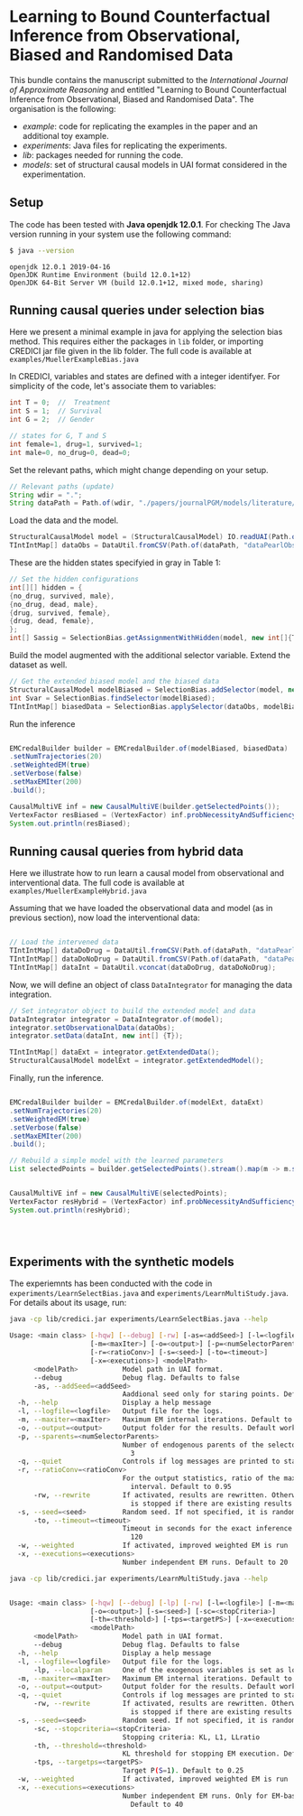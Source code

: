 # Learning to Bound Counterfactual Inference from Observational, Biased and Randomised Data

This bundle contains the manuscript submitted to the _International Journal of Approximate Reasoning_ and entitled  "Learning to Bound Counterfactual Inference from Observational, Biased and Randomised Data".
The organisation  is the following:

- _example_: code for replicating the examples in the paper and an additional toy example.
- _experiments_: Java files for replicating the experiments.
- _lib_: packages needed for running the code.
- _models_: set of structural causal models in UAI format considered in the experimentation.



## Setup

The code has been tested with **Java openjdk 12.0.1**. For checking The Java version running in your system use the
following command:

```bash
$ java --version
```

```
openjdk 12.0.1 2019-04-16
OpenJDK Runtime Environment (build 12.0.1+12)
OpenJDK 64-Bit Server VM (build 12.0.1+12, mixed mode, sharing)
```


## Running causal queries under selection bias

Here we present a minimal example in java for applying the selection bias method. This requires either the packages in `lib` folder, or importing
CREDICI jar file given in the lib folder. The full code is available at `examples/MuellerExampleBias.java`


In CREDICI, variables and states are defined with a integer identifyer. For simplicity of the code, let's associate them to variables:

```java
int T = 0;  //  Treatment
int S = 1;  // Survival
int G = 2;  // Gender

// states for G, T and S
int female=1, drug=1, survived=1;
int male=0, no_drug=0, dead=0;

```

Set the relevant paths, which might change depending on your setup.

```java
// Relevant paths (update)
String wdir = ".";
String dataPath = Path.of(wdir, "./papers/journalPGM/models/literature/").toString();

```

Load the data and the model.

```java
StructuralCausalModel model = (StructuralCausalModel) IO.readUAI(Path.of(dataPath, "consPearl.uai").toString());
TIntIntMap[] dataObs = DataUtil.fromCSV(Path.of(dataPath, "dataPearlObs.csv").toString());
```

These are the hidden states specifyied in gray in Table 1:


```java
// Set the hidden configurations
int[][] hidden = {
{no_drug, survived, male},
{no_drug, dead, male},
{drug, survived, female},
{drug, dead, female},
};
int[] Sassig = SelectionBias.getAssignmentWithHidden(model, new int[]{T,S,G}, hidden);


```

Build the model augmented with the additional selector variable. Extend the dataset as well.

```java
// Get the extended biased model and the biased data
StructuralCausalModel modelBiased = SelectionBias.addSelector(model, new int[]{T,S,G}, Sassig);
int Svar = SelectionBias.findSelector(modelBiased);
TIntIntMap[] biasedData = SelectionBias.applySelector(dataObs, modelBiased, Svar);

```

Run the inference

```java

EMCredalBuilder builder = EMCredalBuilder.of(modelBiased, biasedData)
.setNumTrajectories(20)
.setWeightedEM(true)
.setVerbose(false)
.setMaxEMIter(200)
.build();

CausalMultiVE inf = new CausalMultiVE(builder.getSelectedPoints());
VertexFactor resBiased = (VertexFactor) inf.probNecessityAndSufficiency(T, S, drug, no_drug, survived, dead);
System.out.println(resBiased);

```



## Running causal queries from hybrid data

Here we illustrate how to run learn a causal model from observational and interventional data. The full code 
is available at `examples/MuellerExampleHybrid.java`

Assuming that we have loaded the observational data and model (as in previous section), now load the interventional data:

```java

// Load the intervened data
TIntIntMap[] dataDoDrug = DataUtil.fromCSV(Path.of(dataPath, "dataPearlDoDrug.csv").toString());
TIntIntMap[] dataDoNoDrug = DataUtil.fromCSV(Path.of(dataPath, "dataPearlDoNoDrug.csv").toString());
TIntIntMap[] dataInt = DataUtil.vconcat(dataDoDrug, dataDoNoDrug);
```
Now, we will define an object of class `DataIntegrator` for managing the data integration.

```java
// Set integrator object to build the extended model and data
DataIntegrator integrator = DataIntegrator.of(model);
integrator.setObservationalData(dataObs);
integrator.setData(dataInt, new int[] {T});

TIntIntMap[] dataExt = integrator.getExtendedData();
StructuralCausalModel modelExt = integrator.getExtendedModel();

```

Finally, run the inference.

```java

EMCredalBuilder builder = EMCredalBuilder.of(modelExt, dataExt)
.setNumTrajectories(20)
.setWeightedEM(true)
.setVerbose(false)
.setMaxEMIter(200)
.build();

// Rebuild a simple model with the learned parameters
List selectedPoints = builder.getSelectedPoints().stream().map(m -> m.subModel(model.getVariables())).collect(Collectors.toList());


CausalMultiVE inf = new CausalMultiVE(selectedPoints);
VertexFactor resHybrid = (VertexFactor) inf.probNecessityAndSufficiency(T, S, drug, no_drug, survived, dead);
System.out.println(resHybrid);





```





## Experiments with the synthetic models

The experiemnts has been conducted with the code  in `experiments/LearnSelectBias.java` and `experiments/LearnMultiStudy.java`. 
For details about its usage, run:


```bash
java -cp lib/credici.jar experiments/LearnSelectBias.java --help 
```
```bash
Usage: <main class> [-hqw] [--debug] [-rw] [-as=<addSeed>] [-l=<logfile>]
                    [-m=<maxIter>] [-o=<output>] [-p=<numSelectorParents>]
                    [-r=<ratioConv>] [-s=<seed>] [-to=<timeout>]
                    [-x=<executions>] <modelPath>
      <modelPath>           Model path in UAI format.
      --debug               Debug flag. Defaults to false
      -as, --addSeed=<addSeed>
                            Aaddional seed only for staring points. Defaults to 0
  -h, --help                Display a help message
  -l, --logfile=<logfile>   Output file for the logs.
  -m, --maxiter=<maxIter>   Maximum EM internal iterations. Default to 500
  -o, --output=<output>     Output folder for the results. Default working dir.
  -p, --sparents=<numSelectorParents>
                            Number of endogenous parents of the selector. Default to
                              3
  -q, --quiet               Controls if log messages are printed to standard output.
  -r, --ratioConv=<ratioConv>
                            For the output statistics, ratio of the maximum
                              interval. Default to 0.95
      -rw, --rewrite        If activated, results are rewritten. Otherwise, process
                              is stopped if there are existing results.
  -s, --seed=<seed>         Random seed. If not specified, it is randomly selected.
      -to, --timeout=<timeout>
                            Timeout in seconds for the exact inference. Default to
                              120
  -w, --weighted            If activated, improved weighted EM is run
  -x, --executions=<executions>
                            Number independent EM runs. Default to 20


```

```bash
java -cp lib/credici.jar experiments/LearnMultiStudy.java --help 
```
```bash

Usage: <main class> [-hqw] [--debug] [-lp] [-rw] [-l=<logfile>] [-m=<maxIter>]
                    [-o=<output>] [-s=<seed>] [-sc=<stopCriteria>]
                    [-th=<threshold>] [-tps=<targetPS>] [-x=<executions>]
                    <modelPath>
      <modelPath>           Model path in UAI format.
      --debug               Debug flag. Defaults to false
  -h, --help                Display a help message
  -l, --logfile=<logfile>   Output file for the logs.
      -lp, --localparam     One of the exogenous variables is set as local parameter
  -m, --maxiter=<maxIter>   Maximum EM internal iterations. Default to 300
  -o, --output=<output>     Output folder for the results. Default working dir.
  -q, --quiet               Controls if log messages are printed to standard output.
      -rw, --rewrite        If activated, results are rewritten. Otherwise, process
                              is stopped if there are existing results.
  -s, --seed=<seed>         Random seed. If not specified, it is randomly selected.
      -sc, --stopcriteria=<stopCriteria>
                            Stopping criteria: KL, L1, LLratio
      -th, --threshold=<threshold>
                            KL threshold for stopping EM execution. Default to 0.0
      -tps, --targetps=<targetPS>
                            Target P(S=1). Default to 0.25
  -w, --weighted            If activated, improved weighted EM is run
  -x, --executions=<executions>
                            Number independent EM runs. Only for EM-based methods.
                              Default to 40


```